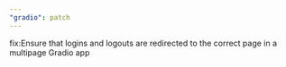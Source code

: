 ```yaml
---
"gradio": patch
---
```


fix:Ensure that logins and logouts are redirected to the correct page in a multipage Gradio app
